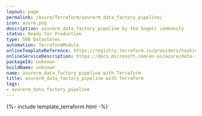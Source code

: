 ```yaml
---
layout: page
permalink: /Azure/Terraform/azurerm_data_factory_pipeline/
icon: azure.png
description: azurerm_data_factory_pipeline by the Sogeti community
status: Ready for Production
type: S08 Datastores
automation: TerraformModule
onlineTemplateReference: https://registry.terraform.io/providers/hashicorp/azurerm/latest/docs/resources/data_factory_pipeline
onlineServiceDescription: https://docs.microsoft.com/en-us/azure/data-factory/
packageId: unknown
buildName: unknown
name: azurerm_data_factory_pipeline with Terraform
title: azurerm_data_factory_pipeline with Terraform
tags:
- azurerm_data_factory_pipeline
---
```


{%- include template_terraform.html -%}
